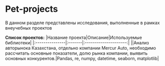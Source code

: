 # Pet-projects
В данном разделе представлены исследования, выполненные в рамках внеучебных проектов

**Список проектов:**
|Название проекта|Описание|Используемые библиотеки|
|:---------------|:-------|:---------------------:|
||Анализ авторынока Казахстана, отдельно компании Mercur Auto, необходимо рассчитать основные показатели, долю рынка компании, выявить основных конкурентов.|Pandas, re, numpy, datetime, seaborn, matplotlib| 
